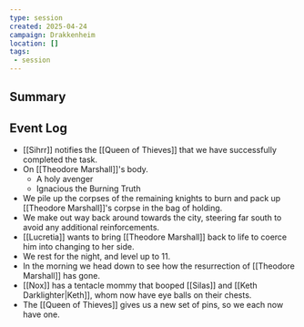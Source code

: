 ```yaml
---
type: session
created: 2025-04-24
campaign: Drakkenheim
location: []
tags:
 - session
---
```


## Summary

## Event Log

- [[Sihrr]] notifies the [[Queen of Thieves]] that we have successfully completed the task.
- On [[Theodore Marshall]]'s body.
	- A holy avenger
	- Ignacious the Burning Truth
- We pile up the corpses of the remaining knights to burn and pack up [[Theodore Marshall]]'s corpse in the bag of holding.
- We make out way back around towards the city, steering far south to avoid any additional reinforcements.
- [[Lucretia]] wants to bring [[Theodore Marshall]] back to life to coerce him into changing to her side.
- We rest for the night, and level up to 11.
- In the morning we head down to see how the resurrection of [[Theodore Marshall]] has gone.
- [[Nox]] has a tentacle mommy that booped [[Silas]] and [[Keth Darklighter|Keth]], whom now have eye balls on their chests.
- The [[Queen of Thieves]] gives us a new set of pins, so we each now have one.


